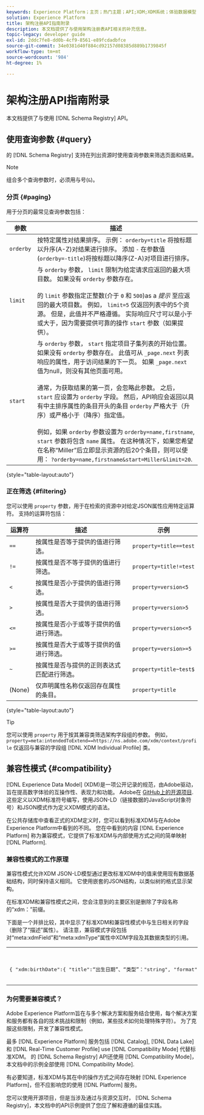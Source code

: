 ```yaml
---
keywords: Experience Platform；主页；热门主题；API;XDM;XDM系统；体验数据模型；体验数据模型；体验数据模型；数据模型；数据模型；模式注册表；模式注册表；兼容性；兼容性；兼容性模式；兼容性模式；兼容性模式；字段类型；字段类型；
solution: Experience Platform
title: 架构注册API指南附录
description: 本文档提供了与使用架构注册表API相关的补充信息。
topic-legacy: developer guide
exl-id: 2ddc7fe8-dd0b-4cf9-8561-e89fcdadbfce
source-git-commit: 34e0381d40f884cd92157d08385d889b1739845f
workflow-type: tm+mt
source-wordcount: '984'
ht-degree: 1%

---
```


# 架构注册API指南附录

本文档提供了与使用 [!DNL Schema Registry] API。

## 使用查询参数 {#query}

的 [!DNL Schema Registry] 支持在列出资源时使用查询参数来筛选页面和结果。

>[!NOTE]
>
>组合多个查询参数时，必须用与号(`&`)。

### 分页 {#paging}

用于分页的最常见查询参数包括：

| 参数 | 描述 |
| --- | --- |
| `orderby` | 按特定属性对结果排序。 示例： `orderby=title` 将按标题以升序(A-Z)对结果进行排序。 添加 `-` 在参数值(`orderby=-title`)将按标题以降序(Z-A)对项目进行排序。 |
| `limit` | 与 `orderby` 参数， `limit` 限制为给定请求应返回的最大项目数。 如果没有 `orderby` 参数存在。<br><br>的 `limit` 参数指定正整数(介于 `0` 和 `500`)as a *提示* 至应返回的最大项目数。 例如， `limit=5` 仅返回列表中的5个资源。 但是，此值并不严格遵循。 实际响应尺寸可以是小于或大于，因为需要提供可靠的操作 `start` 参数（如果提供）。 |
| `start` | 与 `orderby` 参数， `start` 指定项目子集列表的开始位置。 如果没有 `orderby` 参数存在。 此值可从 `_page.next` 列表响应的属性，用于访问结果的下一页。 如果 `_page.next` 值为null，则没有其他页面可用。<br><br>通常，为获取结果的第一页，会忽略此参数。 之后， `start` 应设置为 `orderby` 字段。 然后，API响应会返回以具有中主排序属性的条目开头的条目 `orderby` 严格大于（升序）或严格小于（降序）指定值。<br><br>例如，如果 `orderby` 参数设置为 `orderby=name,firstname`, `start` 参数将包含 `name` 属性。 在这种情况下，如果您希望在名称“Miller”后立即显示资源的后20个条目，则可以使用： `?orderby=name,firstname&start=Miller&limit=20`. |

{style=&quot;table-layout:auto&quot;}

### 正在筛选 {#filtering}

您可以使用 `property` 参数，用于在检索的资源中对给定JSON属性应用特定运算符。 支持的运算符包括：

| 运算符 | 描述 | 示例 |
| --- | --- | --- |
| `==` | 按属性是否等于提供的值进行筛选。 | `property=title==test` |
| `!=` | 按属性是否不等于提供的值进行筛选。 | `property=title!=test` |
| `<` | 按属性是否小于提供的值进行筛选。 | `property=version<5` |
| `>` | 按属性是否大于提供的值进行筛选。 | `property=version>5` |
| `<=` | 按属性是否小于或等于提供的值进行筛选。 | `property=version<=5` |
| `>=` | 按属性是否大于或等于提供的值进行筛选。 | `property=version>=5` |
| `~` | 按属性是否与提供的正则表达式匹配进行筛选。 | `property=title~test$` |
| (None) | 仅声明属性名称仅返回存在属性的条目。 | `property=title` |

{style=&quot;table-layout:auto&quot;}

>[!TIP]
>
>您可以使用 `property` 用于按其兼容类筛选架构字段组的参数。 例如， `property=meta:intendedToExtend==https://ns.adobe.com/xdm/context/profile` 仅返回与兼容的字段组 [!DNL XDM Individual Profile] 类。

## 兼容性模式 {#compatibility}

[!DNL Experience Data Model] (XDM)是一项公开记录的规范，由Adobe驱动，旨在提高数字体验的互操作性、表现力和功能。 Adobe在 [GitHub上的开源项目](https://github.com/adobe/xdm/). 这些定义以XDM标准符号编写，使用JSON-LD（链接数据的JavaScript对象符号）和JSON模式作为定义XDM模式的语法。

在公共存储库中查看正式的XDM定义时，您可以看到标准XDM与在Adobe Experience Platform中看到的不同。 您在中看到的内容 [!DNL Experience Platform] 称为兼容模式，它提供了标准XDM与内部使用方式之间的简单映射 [!DNL Platform].

### 兼容性模式的工作原理

兼容性模式允许XDM JSON-LD模型通过更改标准XDM中的值来使用现有数据基础结构，同时保持语义相同。 它使用嵌套的JSON结构，以类似树的格式显示架构。

在标准XDM和兼容性模式之间，您会注意到的主要区别是删除了字段名称的“xdm：”前缀。

下面是一个并排比较，其中显示了标准XDM和兼容性模式中与生日相关的字段（删除了“描述”属性）。 请注意，兼容模式字段包括对“meta:xdmField”和“meta:xdmType”属性中XDM字段及其数据类型的引用。

<table style="table-layout:auto">
  <th>标准XDM</th>
  <th>兼容性模式</th>
  <tr>
  <td>
  <pre class=" language-json">
{ "xdm:birthDate":{ "title":“出生日期”、“类型”："string", "format":"date" }, "xdm:birthDayAndMonth":{ "title":“出生日期”、“类型”："string", "pattern":"[0-1][0-9]-[0-9][0-9]" }, "xdm:pirthYear":{ "title":“出生年”、“类型”："integer", "minimum":1, "maximum":32767 }
  </pre>
  </td>
  <td>
  <pre class=" language-json">
{ "birthDate":{ "title":“出生日期”、“类型”："string", "format":"date", "meta:xdmField":"xdm:birthDate", "meta:xdmType":"date" }, "birthDayAndMonth":{ "title":“出生日期”、“类型”："string", "pattern":“[0-1][0-9]-[0-9][0-9]”，“meta:xdmField”："xdm:birthDayAndMonth", "meta:xdmType":"string" }, "birthYear":{ "title":“出生年”、“类型”："integer", "minimum":1, "maximum":32767, "meta:xdmField":"xdm:birthYear", "meta:xdmType":"short" }
      </pre>
  </td>
  </tr>
</table>

### 为何需要兼容模式？

Adobe Experience Platform旨在与多个解决方案和服务结合使用，每个解决方案和服务都有各自的技术挑战和限制（例如，某些技术如何处理特殊字符）。 为了克服这些限制，开发了兼容性模式。

最多 [!DNL Experience Platform] 服务包括 [!DNL Catalog], [!DNL Data Lake]和 [!DNL Real-Time Customer Profile] use [!DNL Compatibility Mode] 代替标准XDM。 的 [!DNL Schema Registry] API还使用 [!DNL Compatibility Mode]，本文档中的示例全部使用 [!DNL Compatibility Mode].

有必要知道，标准XDM与其在中的操作方式之间存在映射 [!DNL Experience Platform]，但不应影响您的使用 [!DNL Platform] 服务。

您可以使用开源项目，但是当涉及通过与资源交互时， [!DNL Schema Registry]，本文档中的API示例提供了您应了解和遵循的最佳实践。
